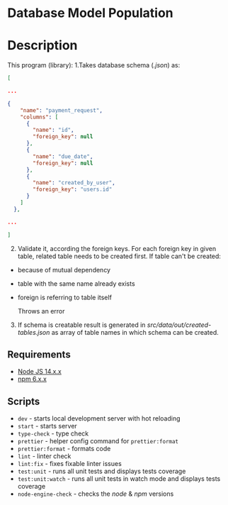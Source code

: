 # Database Model Population

# Description

This program (library):
1.Takes database schema (_.json_) as:

```json
[

...

{
    "name": "payment_request",
    "columns": [
      {
        "name": "id",
        "foreign_key": null
      },
      {
        "name": "due_date",
        "foreign_key": null
      },
      {
        "name": "created_by_user",
        "foreign_key": "users.id"
      }
    ]
  },

...

]
```

2. Validate it, according the foreign keys. For each foreign key in given table, related table needs to be created first. If table can't be created:<br />

- because of mutual dependency
- table with the same name already exists
- foreign is referring to table itself

  Throws an error
  <br />

3. If schema is creatable result is generated in _src/data/out/created-tables.json_ as array of table names in which schema can be created.

## Requirements

- [Node JS 14.x.x](https://nodejs.org/en/)
- [npm 6.x.x](https://docs.npmjs.com/cli/v6)

## Scripts

- `dev` - starts local development server with hot reloading
- `start` - starts server
- `type-check` - type check
- `prettier` - helper config command for `prettier:format`
- `prettier:format` - formats code
- `lint` - linter check
- `lint:fix` - fixes fixable linter issues
- `test:unit` - runs all unit tests and displays tests coverage
- `test:unit:watch` - runs all unit tests in watch mode and displays tests coverage
- `node-engine-check` - checks the _node_ & _npm_ versions
